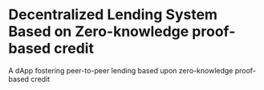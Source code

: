 # Decentralized Lending System Based on Zero-knowledge proof-based credit
A dApp fostering peer-to-peer lending based upon zero-knowledge proof-based credit  
